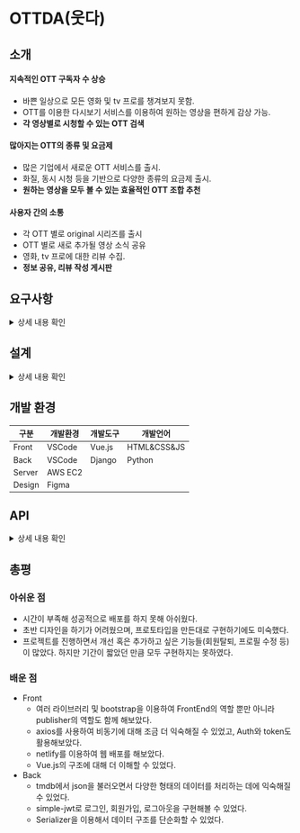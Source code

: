 # OTTDA(웃다)

## 소개
#### 지속적인 OTT 구독자 수 상승
  * 바쁜 일상으로 모든 영화 및 tv 프로를 챙겨보지 못함.
  * OTT를 이용한 다시보기 서비스를 이용하여 원하는 영상을 편하게 감상 가능.
  * **각 영상별로 시청할 수 있는 OTT 검색**

#### 많아지는 OTT의 종류 및 요금제
  * 많은 기업에서 새로운 OTT 서비스를 출시.
  * 화질, 동시 시청 등을 기반으로 다양한 종류의 요금제 출시.
  * **원하는 영상을 모두 볼 수 있는 효율적인 OTT 조합 추천**

#### 사용자 간의 소통
  * 각 OTT 별로 original 시리즈를 출시
  * OTT 별로 새로 추가될 영상 소식 공유
  * 영화, tv 프로에 대한 리뷰 수집.
  * **정보 공유, 리뷰 작성 게시판**



## 요구사항
<details>
  <summary>상세 내용 확인</summary>
  <div markdown="1">
### 요구사항 명세서

| 기능 | 설명 |
| --- | --- |
| 영상 OTT 검색 | 영상을 볼수 있는 OTT 리스트 제공 |
| OTT 추천 | 선택한 영상을 볼 수 있는 가장 효율적인 OTT 조합 추천 |
| 영화, tv 랭크 | TMDB의 API를 이용한 영화, tv 정보 |
| 게시판 | 함께 OTT를 결제할 사람을 모집하거나 정보를 공유할 수 있는 게시판 |
| 리뷰 게시판 | 영상에 대한 리뷰 작성 가능한 게시판 |

  </div>
</details>

## 설계
<details>
  <summary>상세 내용 확인</summary>
  <div markdown="1">
  
### 메뉴 구성도
![메뉴 구성도](캡처.JPG)
### ERD
![ERD](ERD.png)

  </div>
</details>

## 개발 환경
| 구분 | 개발환경 | 개발도구 | 개발언어 |
| --- | --- | --- | --- |
| Front | VSCode | Vue.js | HTML&CSS&JS |
| Back | VSCode | Django | Python |
| Server | AWS EC2 |  |  |
| Design | Figma |  |  |

## API
<details>
  <summary>상세 내용 확인</summary>
  <div markdown="1">
[Home](https://github.com/subin3277/OTTDA_vue/wiki)

  </div>
</details>

## 총평
### 아쉬운 점
  * 시간이 부족해 성공적으로 배포를 하지 못해 아쉬웠다.
  * 초반 디자인을 하기가 어려웠으며, 프로토타입을 만든대로 구현하기에도 미숙했다.
  * 프로젝트를 진행하면서 개선 혹은 추가하고 싶은 기능들(회원탈퇴, 프로필 수정 등)이 많았다. 하지만 기간이 짧았던 만큼 모두 구현하지는 못하였다.

### 배운 점
  * Front
    * 여러 라이브러리 및 bootstrap을 이용하여 FrontEnd의 역할 뿐만 아니라 publisher의 역할도 함께 해보았다.
    * axios를 사용하여 비동기에 대해 조금 더 익숙해질 수 있었고, Auth와 token도 활용해보았다.
    * netlify를 이용하여 웹 배포를 해보았다.
    * Vue.js의 구조에 대해 더 이해할 수 있었다.
  * Back
    * tmdb에서 json을 불러오면서 다양한 형태의 데이터를 처리하는 데에 익숙해질 수 있었다.
    * simple-jwt로 로그인, 회원가입, 로그아웃을 구현해볼 수 있었다.
    * Serializer을 이용해서 데이터 구조를 단순화할 수 있었다.
  
